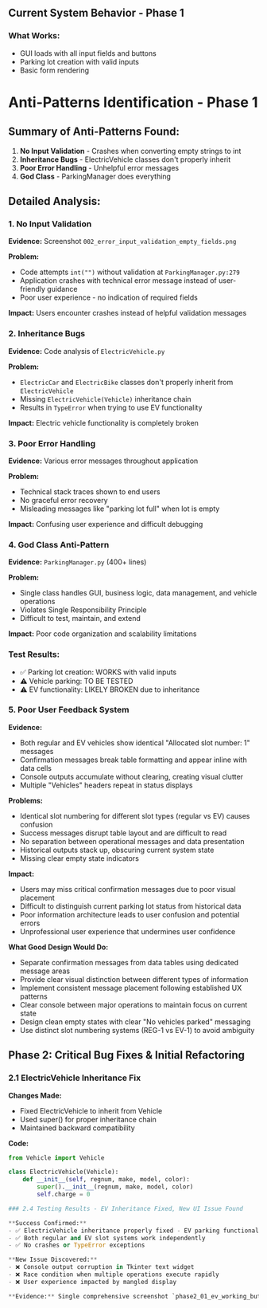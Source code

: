 ## Current System Behavior - Phase 1

### What Works:
- GUI loads with all input fields and buttons
- Parking lot creation with valid inputs
- Basic form rendering

# Anti-Patterns Identification - Phase 1

## Summary of Anti-Patterns Found:

1. **No Input Validation** - Crashes when converting empty strings to int
2. **Inheritance Bugs** - ElectricVehicle classes don't properly inherit  
3. **Poor Error Handling** - Unhelpful error messages
4. **God Class** - ParkingManager does everything

## Detailed Analysis:

### 1. No Input Validation
**Evidence:** Screenshot `002_error_input_validation_empty_fields.png`

**Problem:** 
- Code attempts `int("")` without validation at `ParkingManager.py:279`
- Application crashes with technical error message instead of user-friendly guidance
- Poor user experience - no indication of required fields

**Impact:** Users encounter crashes instead of helpful validation messages

### 2. Inheritance Bugs  
**Evidence:** Code analysis of `ElectricVehicle.py`

**Problem:**
- `ElectricCar` and `ElectricBike` classes don't properly inherit from `ElectricVehicle`
- Missing `ElectricVehicle(Vehicle)` inheritance chain
- Results in `TypeError` when trying to use EV functionality

**Impact:** Electric vehicle functionality is completely broken

### 3. Poor Error Handling
**Evidence:** Various error messages throughout application

**Problem:**
- Technical stack traces shown to end users
- No graceful error recovery
- Misleading messages like "parking lot full" when lot is empty

**Impact:** Confusing user experience and difficult debugging

### 4. God Class Anti-Pattern
**Evidence:** `ParkingManager.py` (400+ lines)

**Problem:**
- Single class handles GUI, business logic, data management, and vehicle operations
- Violates Single Responsibility Principle
- Difficult to test, maintain, and extend

**Impact:** Poor code organization and scalability limitations

### Test Results:
- ✅ Parking lot creation: WORKS with valid inputs
- ⚠️ Vehicle parking: TO BE TESTED
- ⚠️ EV functionality: LIKELY BROKEN due to inheritance

### 5. Poor User Feedback System

**Evidence:** 
- Both regular and EV vehicles show identical "Allocated slot number: 1" messages
- Confirmation messages break table formatting and appear inline with data cells
- Console outputs accumulate without clearing, creating visual clutter
- Multiple "Vehicles" headers repeat in status displays

**Problems:**
- Identical slot numbering for different slot types (regular vs EV) causes confusion
- Success messages disrupt table layout and are difficult to read
- No separation between operational messages and data presentation
- Historical outputs stack up, obscuring current system state
- Missing clear empty state indicators

**Impact:** 
- Users may miss critical confirmation messages due to poor visual placement
- Difficult to distinguish current parking lot status from historical data
- Poor information architecture leads to user confusion and potential errors
- Unprofessional user experience that undermines user confidence

**What Good Design Would Do:**
- Separate confirmation messages from data tables using dedicated message areas
- Provide clear visual distinction between different types of information
- Implement consistent message placement following established UX patterns
- Clear console between major operations to maintain focus on current state
- Design clean empty states with clear "No vehicles parked" messaging
- Use distinct slot numbering systems (REG-1 vs EV-1) to avoid ambiguity

## Phase 2: Critical Bug Fixes & Initial Refactoring

### 2.1 ElectricVehicle Inheritance Fix
**Changes Made:**
- Fixed ElectricVehicle to inherit from Vehicle
- Used super() for proper inheritance chain
- Maintained backward compatibility

**Code:**
```python
from Vehicle import Vehicle

class ElectricVehicle(Vehicle):
    def __init__(self, regnum, make, model, color):
        super().__init__(regnum, make, model, color)
        self.charge = 0

### 2.4 Testing Results - EV Inheritance Fixed, New UI Issue Found

**Success Confirmed:**
- ✅ ElectricVehicle inheritance properly fixed - EV parking functional
- ✅ Both regular and EV slot systems work independently
- ✅ No crashes or TypeError exceptions

**New Issue Discovered:**
- ❌ Console output corruption in Tkinter text widget
- ❌ Race condition when multiple operations execute rapidly
- ❌ User experience impacted by mangled display

**Evidence:** Single comprehensive screenshot `phase2_01_ev_working_but_output_bug.png` demonstrates both the successful EV functionality and the new output display issue.
